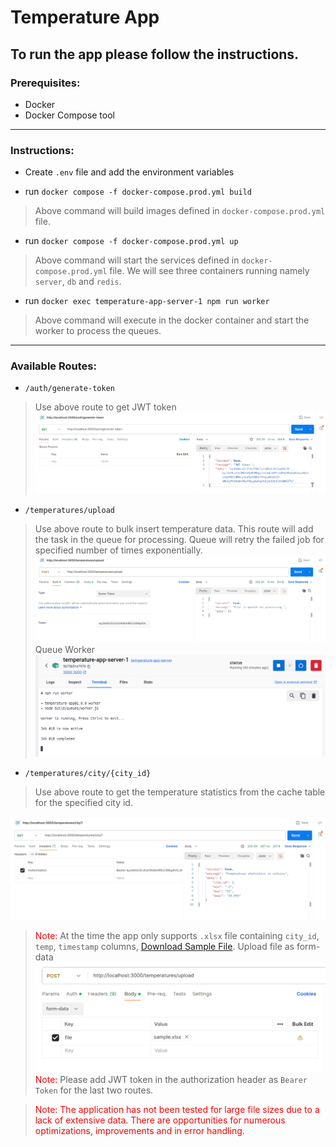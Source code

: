 # Temperature App

## To run the app please follow the instructions.

### Prerequisites:
- Docker
- Docker Compose tool

***

### Instructions:
- Create ```.env``` file and add the environment variables

- run ```docker compose -f docker-compose.prod.yml build```
>Above command will build images defined in ```docker-compose.prod.yml``` file.

- run ```docker compose -f docker-compose.prod.yml up```
>Above command will start the services defined in ```docker-compose.prod.yml``` file. We will see three containers running namely ```server```, ```db``` and ```redis```.

- run ```docker exec temperature-app-server-1 npm run worker```
>Above command will execute in the docker container and start the worker to process the queues.

***
### Available Routes:
- ```/auth/generate-token```
> Use above route to get JWT token
![Sample](./public/readme/auth-generate-token.png)

- ```/temperatures/upload```
> Use above route to bulk insert temperature data. This route will add the task in the queue for processing. Queue will retry the failed job for specified number of times exponentially.
![Sample](./public/readme/temperatures-upload.png)
> Queue Worker
![Sample](./public/readme/docker-worker.png)

- ```/temperatures/city/{city_id}```
> Use above route to get the temperature statistics from the cache table for the specified city id.

![Sample](./public/readme/temperatures-city-id.png)
> <span style="color:red;">Note: </span>At the time the app only supports ```.xlsx``` file containing ```city_id```, ```temp```, ```timestamp``` columns, [Download Sample File](./public/readme/sample.xlsx). 
>Upload file as form-data
![Sample](./public/readme/temperatures-upload-demo.png)
> <span style="color:red;">Note: </span>Please add JWT token in the authorization header as ```Bearer Token``` for the last two routes.

> <span style="color:red;">Note: The application has not been tested for large file sizes due to a lack of extensive data. There are opportunities for numerous optimizations, improvements and in error handling.</span>
